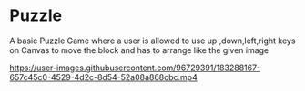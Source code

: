 # Puzzle
A basic Puzzle Game where a user is allowed to use  up ,down,left,right keys on Canvas to move the block and has to arrange like the given image 


https://user-images.githubusercontent.com/96729391/183288167-657c45c0-4529-4d2c-8d54-52a08a868cbc.mp4

